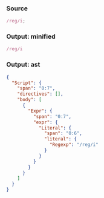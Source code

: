 ### Source
```js
/reg/i;
```

### Output: minified
```js
/reg/i
```

### Output: ast
```json
{
  "Script": {
    "span": "0:7",
    "directives": [],
    "body": [
      {
        "Expr": {
          "span": "0:7",
          "expr": {
            "Literal": {
              "span": "0:6",
              "literal": {
                "Regexp": "/reg/i"
              }
            }
          }
        }
      }
    ]
  }
}
```
